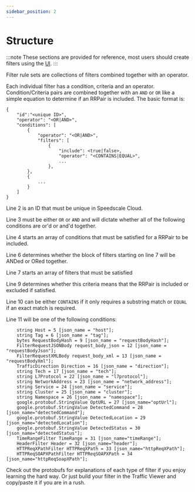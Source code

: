 ```yaml
---
sidebar_position: 2
---
```


# Structure

:::note
These sections are provided for reference, most users should create filters using the [UI](../../../guides/traffic-viewer/).
:::

Filter rule sets are collections of filters combined together with an operator.

Each individual filter has a condition, criteria and an operator. Condition/Criteria pairs are combined together with an `AND` or `OR` like a simple equation to determine if an RRPair is included. The basic format is:

```
{
    "id":"<unique ID>",
    "operator": "<OR|AND>",
    "conditions": [
        {
            "operator": "<OR|AND>",
            "filters": [
                {
                    "include": <true|false>,
                    "operator": "<CONTAINS|EQUAL>",
                    ...
                },
        },
        {
            ...
        }
    ]
}
```

Line 2 is an ID that must be unique in Speedscale Cloud.

Line 3 must be either `OR` or `AND` and will dictate whether all of the following conditions are or'd or and'd together.

Line 4 starts an array of conditions that must be satisfied for a RRPair to be included.

Line 6 determines whether the block of filters starting on line 7 will be ANDed or ORed together.

Line 7 starts an array of filters that must be satisfied

Line 9 determines whether this criteria means that the RRPair is included or excluded if satisfied.

Line 10 can be either `CONTAINS` if it only requires a substring match or `EQUAL` if an exact match is required.

Line 11 will be one of the following conditions:

```
    string Host = 5 [json_name = "host"];
    string Tag = 6 [json_name = "tag"];
    bytes RequestBodyHash = 9 [json_name = "requestBodyHash"];
    FilterRequestJSONBody request_body_json = 12 [json_name = "requestBodyJson"];
    FilterRequestXMLBody request_body_xml = 13 [json_name = "requestBodyXml"];
    TrafficDirection Direction = 16 [json_name = "direction"];
    string Tech = 17 [json_name = "tech"];
    string L7Protocol = 22 [json_name = "l7protocol"];
    string NetworkAddress = 23 [json_name = "network_address"];
    string Service = 24 [json_name = "service"];
    string Cluster = 25 [json_name = "cluster"];
    string Namespace = 26 [json_name = "namespace"];
    google.protobuf.StringValue OptURL = 27 [json_name="optUrl"];
    google.protobuf.StringValue DetectedCommand = 28 [json_name="detectedCommand"];
    google.protobuf.StringValue DetectedLocation = 29 [json_name="detectedLocation"];
    google.protobuf.StringValue DetectedStatus = 30 [json_name="detectedStatus"];
    TimeRangeFilter TimeRange = 31 [json_name="timeRange"];
    HeaderFilter Header = 32 [json_name="header"];
    HTTPReqXPathFilter HTTPReqXPath = 33 [json_name="httpReqXPath"];
    HTTPReqSOAPXPathFilter HTTPReqSOAPXPath = 34 [json_name="httpReqSoapXPath"];
```

Check out the protobufs for explanations of each type of filter if you enjoy learning the hard way. Or just build your filter in the Traffic Viewer and copy/paste it if you are in a rush.
